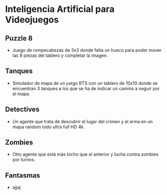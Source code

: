 ﻿# Inteligencia Artificial para Videojuegos


## Puzzle 8

 - Juego de rompecabezas de 3x3 donde falta un hueco para poder mover las 8 piezas del tablero y completar la imagen.


## Tanques

 - Simulador de mapa de un juego RTS con un tablero de 10x10 donde se encuentran 3 tanques a los que se ha de indicar un camino a seguir por el mapa.
 
 ## Detectives
 
 - Un agente que trata de descubrir el lugar del crimen y el arma en un mapa random todo ultra full HD 4k.
 
 ## Zombies
 
 - Otro agente que está más tocho que el anterior y lucha contra zombies por turnos.
 
 ## Fantasmas
 
 - ajjaj

